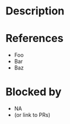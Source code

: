 # Description

<!-- EDIT HERE:
Write a detailed description of this change,
including backgrounds, approaches, and any other information that are related to this change.
-->

# References

<!-- EDIT HERE:
Put the list of issues, discussions related to this change.
e.g. Fixes: #123
-->

- Foo
- Bar
- Baz

# Blocked by

<!-- EDIT HERE IF ANY:
Put the list of changes that have to be merged into the repository before merging this change. -->

- NA
- (or link to PRs)
